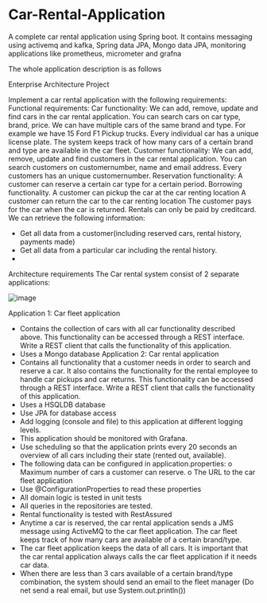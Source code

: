 # Car-Rental-Application
A complete car rental application using Spring boot. It contains messaging using activemq and kafka, Spring data JPA, Mongo data JPA, monitoring applications like prometheus, micrometer and grafna 

The whole application description is as follows

Enterprise Architecture Project 

Implement a car rental application with the following requirements: 
Functional requirements: 
Car functionality: 
We can add, remove, update and find cars in the car rental application. You can search cars on car 
type, brand, price. We can have multiple cars of the same brand and type. For example we have 15 
Ford F1 Pickup trucks. Every individual car has a unique license plate. 
The system keeps track of how many cars of a certain brand and type are available in the car fleet. 
Customer functionality: 
We can add, remove, update and find customers in the car rental application. You can search 
customers on customernumber, name and email address. Every customers has an unique 
customernumber. 
Reservation functionality: 
A customer can reserve a certain car type for a certain period. 
Borrowing functionality. 
A customer can pickup the car at the car renting location 
A customer can return the car to the car renting location 
The customer pays for the car when the car is returned. 
Rentals can only be paid by creditcard. 
We can retrieve the following information: 
- Get all data from a customer(including reserved cars, rental history, payments made) 
- Get all data from a particular car including the rental history. 
-
Architecture requirements 
The Car rental system consist of 2 separate applications: 

![image](https://user-images.githubusercontent.com/41420437/234293215-ce50a58e-0185-4a17-b5b6-32a6ed614cfb.png)


Application 1: Car fleet application 
- Contains the collection of cars with all car functionality described above. This functionality 
can be accessed through a REST interface. Write a REST client that calls the functionality of 
this application. 
- Uses a Mongo database 
Application 2: Car rental application 
- Contains all functionality that a customer needs in order to search and reserve a car. It also 
contains the functionality for the rental employee to handle car pickups and car returns. This 
functionality can be accessed through a REST interface. Write a REST client that calls the 
functionality of this application. 
- Uses a HSQLDB database 
- Use JPA for database access 
- Add logging (console and file) to this application at different logging levels. 
- This application should be monitored with Grafana. 
- Use scheduling so that the application prints every 20 seconds an overview of all cars 
including their state (rented out, available).
- The following data can be configured in application.properties:
o Maximum number of cars a customer can reserve.
o The URL to the car fleet application
- Use @ConfigurationProperties to read these properties
- All domain logic is tested in unit tests 
- All queries in the repositories are tested. 
- Rental functionality is tested with RestAssured 
- Anytime a car is reserved, the car rental application sends a JMS message using ActiveMQ to 
the car fleet application. The car fleet keeps track of how many cars are available of a certain 
brand/type. 
- The car fleet application keeps the data of all cars. It is important that the car rental 
application always calls the car fleet application if it needs car data. 
- When there are less than 3 cars available of a certain brand/type combination, the system 
should send an email to the fleet manager (Do net send a real email, but use 
System.out.println())
